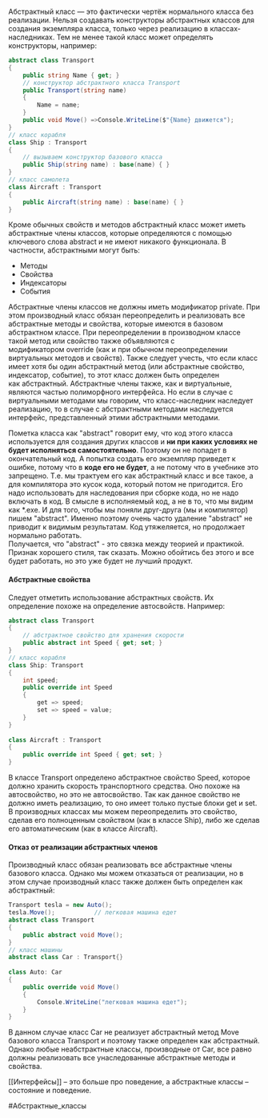 Абстрактный класс — это фактически чертёж нормального класса без реализации.
Нельзя создавать конструкторы абстрактных классов для создания экземпляра класса, только через реализацию в классах-наследниках. Тем не менее такой класс может определять конструкторы, например:
```C#
abstract class Transport
{
    public string Name { get; }
    // конструктор абстрактного класса Transport
    public Transport(string name)
    {
        Name = name;
    }
    public void Move() =>Console.WriteLine($"{Name} движется");
}
// класс корабля
class Ship : Transport 
{
    // вызываем конструктор базового класса
    public Ship(string name) : base(name) { }
}
// класс самолета
class Aircraft : Transport
{
    public Aircraft(string name) : base(name) { }
}
```
Кроме обычных свойств и методов абстрактный класс может иметь абстрактные члены классов, которые определяются с помощью ключевого слова abstract и не имеют никакого функционала. В частности, абстрактными могут быть:

- Методы
- Свойства
- Индексаторы
- События

Абстрактные члены классов не должны иметь модификатор private. При этом производный класс обязан переопределить и реализовать все абстрактные методы и свойства, которые имеются в базовом абстрактном классе. При переопределении в производном классе такой метод или свойство также объявляются с модификатором override (как и при обычном переопределении виртуальных методов и свойств). Также следует учесть, что если класс имеет хотя бы один абстрактный метод (или абстрактные свойство, индексатор, событие), то этот класс должен быть определен как абстрактный. 
Абстрактные члены также, как и виртуальные, являются частью полиморфного интерфейса. Но если в случае с виртуальными методами мы говорим, что класс-наследник наследует реализацию, то в случае с абстрактными методами наследуется интерфейс, представленный этими абстрактными методами.

Пометка класса как "abstract" говорит ему, что код этого класса используется для создания других классов и **ни при каких условиях не будет исполняться самостоятельно**. Поэтому он не попадет в окончательный код. А попытка создать его экземпляр приведет к ошибке, потому что в **коде его не будет**, а не потому что в учебнике это запрещено.
Т.е. мы трактуем его как абстрактный класс и все такое, а для компилятора это кусок кода, который потом не пригодится. Его надо использовать для наследования при сборке кода, но не надо включать в код. В смысле в исполняемый код, а не в то, что мы видим как *.exe. И для того, чтобы мы поняли друг-друга (мы и компилятор) пишем "abstract". Именно поэтому очень часто удаление "abstract" не приводит к видимым результатам. Код утяжеляется, но продолжает нормально работать.  
Получается, что "abstract" - это связка между теорией и практикой. Признак хорошего стиля, так сказать. Можно обойтись без этого и все будет работать, но это уже будет не лучший продукт.

#### Абстрактные свойства

Следует отметить использование абстрактных свойств. Их определение похоже на определение автосвойств. Например:
```C#
abstract class Transport
{
    // абстрактное свойство для хранения скорости
    public abstract int Speed { get; set; } 
}
// класс корабля
class Ship: Transport
{
    int speed;
    public override int Speed 
    { 
        get => speed; 
        set => speed = value; 
    }
}
 
class Aircraft : Transport
{
    public override int Speed { get; set; }
}
```
В классе Transport определено абстрактное свойство Speed, которое должно хранить скорость транспортного средства. Оно похоже на автосвойство, но это не автосвойство. Так как данное свойство не должно иметь реализацию, то оно имеет только пустые блоки get и set. В производных классах мы можем переопределить это свойство, сделав его полноценным свойством (как в классе Ship), либо же сделав его автоматическим (как в классе Aircraft).

#### Отказ от реализации абстрактных членов

Производный класс обязан реализовать все абстрактные члены базового класса. Однако мы можем отказаться от реализации, но в этом случае производный класс также должен быть определен как абстрактный:
```C#
Transport tesla = new Auto();
tesla.Move();           // легковая машина едет
abstract class Transport
{
    public abstract void Move();
}
// класс машины
abstract class Car : Transport{}
 
class Auto: Car
{
    public override void Move()
    {
        Console.WriteLine("легковая машина едет");
    }
}
```
В данном случае класс Car не реализует абстрактный метод Move базового класса Transport и поэтому также определен как абстрактный. Однако любые неабстрактные классы, производные от Car, все равно должны реализовать все унаследованные абстрактные методы и свойства.

[[Интерфейсы]] – это больше про поведение, а абстрактные классы – состояние и поведение.

#Абстрактные_классы 